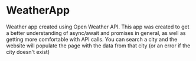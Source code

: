 # WeatherApp
Weather app created using Open Weather API.
This app was created to get a better understanding of async/await
and promises in general, as well as getting more comfortable with
API calls. You can search a city and the website will populate
the page with the data from that city (or an error if the city
doesn't exist)
